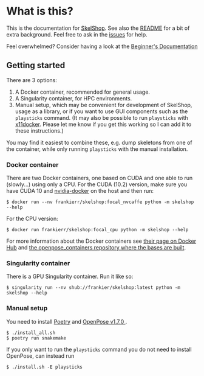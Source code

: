 # What is this?

This is the documentation for [SkelShop](https://github.com/frankier/skelshop).
See also the [README](https://github.com/frankier/skelshop) for a bit of extra
background. Feel free to ask in the
[issues](https://github.com/frankier/skelshop/issues) for help.

Feel overwhelmed? Consider having a look at the [Beginner's Documentation](beginners/index.md)

## Getting started

There are 3 options:

1. A Docker container, recommended for general usage.
2. A Singularity container, for HPC environments.
3. Manual setup, which may be convenient for development of SkelShop, usage as
   a library, or if you want to use GUI components such as the `playsticks`
   command. (It may also be possible to run `playsticks` with
   [x11docker](https://github.com/mviereck/x11docker). Please let me know if
   you get this working so I can add it to these instructions.)

You may find it easiest to combine these, e.g. dump skeletons from one of the
container, while only running `playsticks` with the manual installation.

### Docker container

There are two Docker containers, one based on CUDA and one able to run
(slowly...) using only a CPU. For the CUDA (10.2) version, make sure you have
CUDA 10 and [nvidia-docker](https://github.com/NVIDIA/nvidia-docker) on the
host and then run:

    $ docker run --nv frankierr/skelshop:focal_nvcaffe python -m skelshop --help

For the CPU version:

    $ docker run frankierr/skelshop:focal_cpu python -m skelshop --help

For more information about the Docker containers see [their page on Docker
Hub](https://hub.docker.com/r/frankierr/skelshop) and [the
openpose_containers repository where the bases are
built](https://github.com/frankier/openpose_containers).

### Singularity container

There is a GPU Singularity container. Run it like so:

    $ singularity run --nv shub://frankier/skelshop:latest python -m skelshop --help

### Manual setup

You need to install [Poetry](https://github.com/python-poetry/poetry) and
[OpenPose v1.7.0
](https://github.com/CMU-Perceptual-Computing-Lab/openpose/tree/v1.7.0).

    $ ./install_all.sh
    $ poetry run snakemake

If you only want to run the `playsticks` command you do not need to install OpenPose, can instead run

    $ ./install.sh -E playsticks
